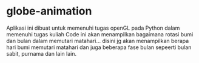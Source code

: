 # globe-animation

Aplikasi ini dibuat untuk memenuhi tugas openGL pada Python dalam memenuhi tugas kuliah
Code ini akan menampilkan bagaimana rotasi bumi dan bulan dalam memutari matahari... disini jg akan menampilkan berapa hari bumi memutari matahari dan juga beberapa fase bulan sepeerti bulan sabit, purnama dan lain lain.
